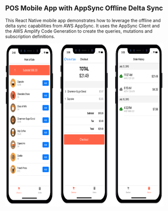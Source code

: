 ## POS Mobile App with AppSync Offline Delta Sync
This React Native mobile app demonstrates how to leverage the offline and delta sync capabilities from AWS AppSync. It uses the AppSync Client and the AWS Amplify Code Generation to create the queries, mutations and subscription definitions. 


<img src="./assets/Screenshots.png" height="520" />